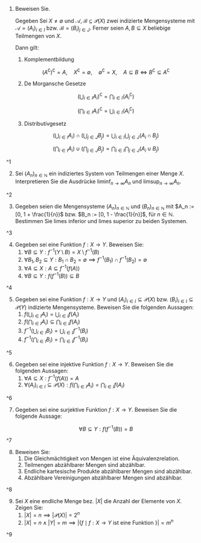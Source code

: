 1. Beweisen Sie.
	
	Gegeben Sei $X \ne \emptyset$ und $\mathcal{A}, \mathcal{B} \subseteq \mathcal{P}(X)$ zwei indizierte Mengensysteme mit $\mathcal{A} = (A_i)_{i \in I}$ bzw. $\mathcal{B} = (B_i)_{j \in J}$.
	Ferner seien $A, B \subseteq X$ beliebige Teilmengen von $X$.
	
	Dann gilt:
	1. Komplementbildung
	
	$$
		(A^\complement)^\complement = A, \quad X^\complement = \emptyset, \quad \emptyset^\complement = X, \quad A \subseteq B \iff B^\complement \subseteq A^\complement
	$$
	
	2. De Morgansche Gesetze
	
	$$
		\left( \bigcup_{i \in I} A_i \right)^\complement = \bigcap_{i \in I}(A_i^\complement)
	$$
	
	$$
		\left( \bigcap_{i \in I} A_i \right)^\complement = \bigcup_{i \in I}(A_i^\complement)
	$$
	
	3. Distributivgesetz
	
	$$
		\left( \bigcup_{i \in I} A_i \right) \cap \left( \bigcup_{j \in J} B_j \right) = \bigcup_{i \in I}\bigcup_{j \in J}(A_i \cap B_j)
	$$
	
	$$
		\left( \bigcap_{i \in I} A_i \right) \cup \left( \bigcap_{j \in J} B_j \right) = \bigcap_{i \in I}\bigcap_{j \in J}(A_i \cup B_j)
	$$

^1

2. Sei $(A_n)_{n \in \mathbb{N}}$ ein indiziertes System von Teilmengen einer Menge $X$.
	Interpretieren Sie die Ausdrücke $\liminf_{n \to \infty} A_n$ und $\limsup_{n \to \infty} A_n$.

^2

3. Gegeben seien die Mengensysteme $(A_n)_{n \in \mathbb{N}}$ und $(B_n)_{n \in \mathbb{N}}$ mit $A_n := [0, 1 + \frac{1}{n})$ bzw. $B_n := [0, 1 - \frac{1}{n}]$, für $n \in \mathbb{N}$.
	Bestimmen Sie limes inferior und limes superior zu beiden Systemen.

^3

4. Gegeben sei eine Funktion $f : X \to Y$.
	Beweisen Sie:
	1. $\forall  B \subseteq Y : f^{-1}(Y \setminus B) = X \setminus f^{-1}(B)$
	2. $\forall B_1, B_2 \subseteq Y : B_1 \cap B_2 = \emptyset \implies f^{-1}(B_1) \cap f^{-1}(B_2) = \emptyset$
	3. $\forall A \subseteq X : A \subseteq f^{-1}(f(A))$
	4. $\forall B \subseteq Y : f(f^{-1}(B)) \subseteq B$

^4

5. Gegeben sei eine Funktion $f : X \to Y$ und $(A_i)_{i \in I} \subseteq \mathcal{P}(X)$ bzw. $(B_i)_{i \in I} \subseteq \mathcal{P}(Y)$ indizierte Mengensysteme.
	Beweisen Sie die folgenden Aussagen:
	1. $f(\bigcup_{i \in I} A_i) = \bigcup_{i \in I} f(A_i)$
	2. $f(\bigcap_{i \in I} A_i) \subseteq \bigcap_{i \in I} f(A_i)$
	3. $f^{-1}(\bigcup_{i \in I} B_i) = \bigcup_{i \in I} f^{-1}(B_i)$
	3. $f^{-1}(\bigcap_{i \in I} B_i) = \bigcap_{i \in I} f^{-1}(B_i)$

^5

6. Gegeben sei eine injektive Funktion $f : X \to Y$.
	Beweisen Sie die folgenden Aussagen:
	1. $\forall A \subseteq X : f^{-1}(f(A)) = A$
	2. $\forall (A_i)_{i \in I} \subseteq \mathcal{P}(X) : f(\bigcap_{i \in I} A_i) = \bigcap_{i \in I} f(A_i)$

^6

7. Gegeben sei eine surjektive Funktion $f : X \to Y$.
	Beweisen Sie die folgende Aussage:
	
	$$
		\forall B \subseteq Y : f(f^{-1}(B)) = B
	$$

^7

8. Beweisen Sie:
	1. Die Gleichmächtigkeit von Mengen ist eine Äquivalenzrelation.
	2. Teilmengen abzählbarer Mengen sind abzählbar.
	3. Endliche kartesische Produkte abzählbarer Mengen sind abzählbar.
	4. Abzählbare Vereinigungen abzählbarer Mengen sind abzählbar.

^8

9. Sei $X$ eine endliche Menge bez. $|X|$ die Anzahl der Elemente von $X$.
	Zeigen Sie:
	1. $|X| = n \implies |\mathcal{P}(X)| = 2^n$
	2. $|X| = n \land |Y| = m \implies |\{ f \mid f : X \to Y \text{ ist eine Funktion } \}| = m^n$

^9